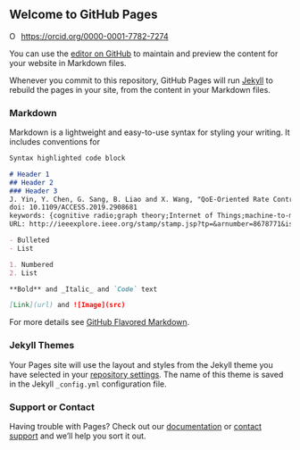 ## Welcome to GitHub Pages

<div itemscope itemtype="https://schema.org/Person"><a itemprop="sameAs" content="https://orcid.org/0000-0001-7782-7274" href="https://orcid.org/0000-0001-7782-7274" target="orcid.widget" rel="me noopener noreferrer" style="vertical-align:top;"><img src="https://orcid.org/sites/default/files/images/orcid_16x16.png" style="width:1em;margin-right:.5em;" alt="ORCID iD icon">https://orcid.org/0000-0001-7782-7274</a></div>

You can use the [editor on GitHub](https://github.com/yinjunjie98/yinjunjie98.github.io/edit/master/README.md) to maintain and preview the content for your website in Markdown files.

Whenever you commit to this repository, GitHub Pages will run [Jekyll](https://jekyllrb.com/) to rebuild the pages in your site, from the content in your Markdown files.

### Markdown

Markdown is a lightweight and easy-to-use syntax for styling your writing. It includes conventions for

```markdown
Syntax highlighted code block

# Header 1
## Header 2
### Header 3
J. Yin, Y. Chen, G. Sang, B. Liao and X. Wang, "QoE-Oriented Rate Control and Resource Allocation for Cognitive M2M Communication in Spectrum-Sharing OFDM Networks," in IEEE Access, vol. 7, pp. 43318-43330, 2019.
doi: 10.1109/ACCESS.2019.2908681
keywords: {cognitive radio;graph theory;Internet of Things;machine-to-machine communication;OFDM modulation;optimisation;quality of experience;radio networks;radio spectrum management;resource allocation;wireless channels;spectrum-sharing OFDM networks;wireless communication systems;machine-to-machine communication;QoE-oriented uplink rate control;resource allocation scheme;evaluation model;mean opinion score;short-term resource allocation problems;current transmission time slots;long-term optimization problem;admission rate control subproblem;resource allocation subproblem;Gale-Shapley algorithm;two-dimensional matching problem;transmission rate;cognitive M2M communication;Internet of Things network;machine-type communication devices;Lyapunov optimization;signal-to-interference plus noise ratio;subchannel selection subproblem;joint power optimization subproblem;Machine-to-machine communications;Optimization;Resource management;Manganese;Quality of experience;Interference;Signal to noise ratio;M2M communication;QoE;Lyapunov optimization;Gale-Shapley algorithm;rate control;resource allocation},
URL: http://ieeexplore.ieee.org/stamp/stamp.jsp?tp=&arnumber=8678771&isnumber=8600701

- Bulleted
- List

1. Numbered
2. List

**Bold** and _Italic_ and `Code` text

[Link](url) and ![Image](src)
```

For more details see [GitHub Flavored Markdown](https://guides.github.com/features/mastering-markdown/).

### Jekyll Themes

Your Pages site will use the layout and styles from the Jekyll theme you have selected in your [repository settings](https://github.com/yinjunjie98/yinjunjie98.github.io/settings). The name of this theme is saved in the Jekyll `_config.yml` configuration file.

### Support or Contact

Having trouble with Pages? Check out our [documentation](https://help.github.com/categories/github-pages-basics/) or [contact support](https://github.com/contact) and we’ll help you sort it out.
